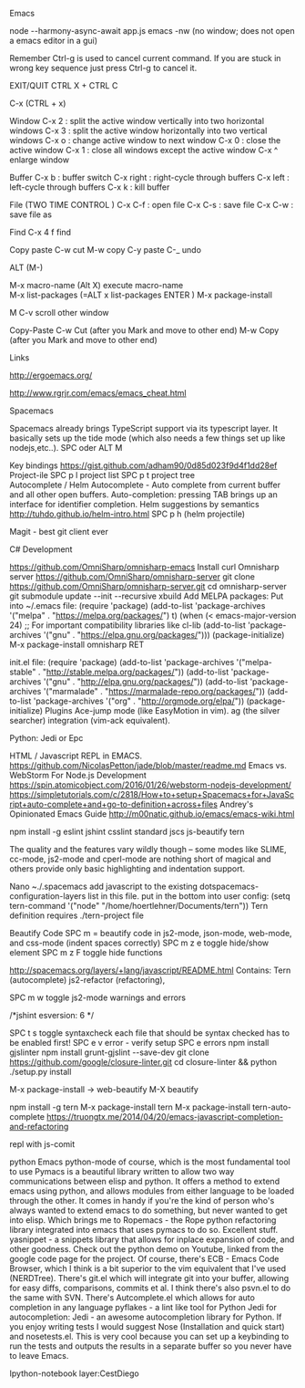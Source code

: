 Emacs 

node --harmony-async-await app.js
emacs -nw      (no window; does not open a emacs editor in a gui)



Remember Ctrl-g is used to cancel current command. If you are stuck in wrong key sequence just press Ctrl-g to cancel it.

EXIT/QUIT   CTRL X + CTRL C

C-x (CTRL + x)


Window
C-x 2 : split the active window vertically into two horizontal windows
C-x 3 : split the active window horizontally into two vertical windows
C-x o : change active window to next window
C-x 0 : close the active window
C-x 1 : close all windows except the active window
C-x ^ enlarge window

Buffer
C-x b : buffer switch
C-x right : right-cycle through buffers
C-x left : left-cycle through buffers
C-x k : kill buffer

File  (TWO TIME CONTROL )
C-x C-f : open file
C-x C-s : save file
C-x C-w : save file as

Find
C-x 4 f find 

Copy paste
C-w   cut
M-w  copy
C-y   paste
C-_   undo

ALT (M-)

M-x  macro-name  (Alt X)  execute macro-name  
M-x list-packages   (=ALT x list-packages ENTER )
M-x package-install

M C-v scroll other window


Copy-Paste
C-w
Cut (after you Mark and move to other end)
M-w
Copy (after you Mark and move to other end)



Links

http://ergoemacs.org/

http://www.rgrjr.com/emacs/emacs_cheat.html


Spacemacs

Spacemacs already brings TypeScript support via its typescript layer. It basically sets up the tide mode (which also needs a few things set up like nodejs,etc..).
SPC  oder    ALT M

Key bindings
https://gist.github.com/adham90/0d85d023f9d4f1dd28ef
Project-ile
SPC p l    project list
SPC p t 	     project tree  
Autocomplete / Helm
Autocomplete    -  Auto complete from current buffer and all other open buffers.
Auto-completion: pressing TAB brings up an interface for identifier completion.
Helm      suggestions by semantics http://tuhdo.github.io/helm-intro.html
SPC p h (helm projectile)

Magit - best git client ever

C# Development

https://github.com/OmniSharp/omnisharp-emacs
Install curl
Omnisharp server  https://github.com/OmniSharp/omnisharp-server
git clone https://github.com/OmniSharp/omnisharp-server.git
cd omnisharp-server
git submodule update --init --recursive
xbuild
Add MELPA packages:
Put into ~/.emacs file:
(require 'package)
(add-to-list 'package-archives
             '("melpa" . "https://melpa.org/packages/") t)
(when (< emacs-major-version 24)
  ;; For important compatibility libraries like cl-lib
  (add-to-list 'package-archives '("gnu" . "https://elpa.gnu.org/packages/")))
(package-initialize)
M-x package-install omnisharp RET



init.el file:
(require 'package)
(add-to-list 'package-archives '("melpa-stable" . "http://stable.melpa.org/packages/"))
(add-to-list 'package-archives '("gnu" . "http://elpa.gnu.org/packages/"))
(add-to-list 'package-archives '("marmalade" . "https://marmalade-repo.org/packages/"))
(add-to-list 'package-archives '("org" . "http://orgmode.org/elpa/"))
(package-initialize)
Plugins
Ace-jump mode (like EasyMotion in vim).
ag (the silver searcher) integration (vim-ack equivalent).

Python:  Jedi or Epc


HTML / Javascript
REPL in EMACS.
https://github.com/NicolasPetton/jade/blob/master/readme.md
Emacs vs. WebStorm For Node.js Development https://spin.atomicobject.com/2016/01/26/webstorm-nodejs-development/
https://simpletutorials.com/c/2818/How+to+setup+Spacemacs+for+JavaScript+auto-complete+and+go-to-definition+across+files
Andrey's Opinionated Emacs Guide http://m00natic.github.io/emacs/emacs-wiki.html

npm install -g eslint jshint csslint standard jscs js-beautify tern

The quality and the features vary wildly though – some modes like SLIME, cc-mode, js2-mode and cperl-mode are nothing short of magical and others provide only basic highlighting and indentation support.

Nano ~./.spacemacs
add javascript to the existing dotspacemacs-configuration-layers list in this file.
put in the bottom into user config: (setq tern-command '("node" "/home/hoertlehner/Documents/tern"))
Tern definition requires ./tern-project file


Beautify Code
SPC m =	beautify code in js2-mode, json-mode, web-mode, and css-mode (indent spaces correctly)
SPC m z e	toggle hide/show element
SPC m z F	toggle hide functions

http://spacemacs.org/layers/+lang/javascript/README.html
Contains:
Tern (autocomplete)
js2-refactor (refactoring), 


SPC m w	toggle js2-mode warnings and errors






/*jshint esversion: 6 */

SPC t s		toggle syntaxcheck    each file that should be syntax checked has to be enabled first!
SPC e v 	error - verify setup
SPC e 		errors
npm install gjslinter
npm install grunt-gjslint --save-dev
git clone https://github.com/google/closure-linter.git
cd closure-linter && python ./setup.py install


M-x package-install  ->  web-beautify
M-X beautify

npm install -g tern
M-x package-install tern
M-x package-install tern-auto-complete
https://truongtx.me/2014/04/20/emacs-javascript-completion-and-refactoring

repl with js-comit





python
Emacs python-mode of course, which is the most fundamental tool to use
Pymacs is a beautiful library written to allow two way communications between elisp and python. It offers a method to extend emacs using python, and allows modules from either language to be loaded through the other. It comes in handy if you're the kind of person who's always wanted to extend emacs to do something, but never wanted to get into elisp.
Which brings me to Ropemacs - the Rope python refactoring library integrated into emacs that uses pymacs to do so. Excellent stuff.
yasnippet - a snippets library that allows for inplace expansion of code, and other goodness. Check out the python demo on Youtube, linked from the google code page for the project.
Of course, there's ECB - Emacs Code Browser, which I think is a bit superior to the vim equivalent that I've used (NERDTree).
There's git.el which will integrate git into your buffer, allowing for easy diffs, comparisons, commits et al. I think there's also psvn.el to do the same with SVN.
There's Autcomplete.el which allows for auto completion in any language
pyflakes - a lint like tool for Python
Jedi for autocompletion: Jedi - an awesome autocompletion library for Python.
If you enjoy writing tests I would suggest Nose (Installation and quick start) and nosetests.el. This is very cool because you can set up a keybinding to run the tests and outputs the results in a separate buffer so you never have to leave Emacs.

Ipython-notebook  layer:CestDiego
